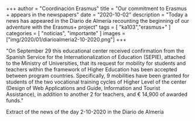 +++
author = "Coordinación Erasmus"
title = "Our commitment to Erasmus + appears in the newspapers"
date = "2020-10-02"
description = "Today a news has appeared in the Diario de Almería recounting the beginning of our adventure with the Erasmus+ project"
tags = [
    "ka103","erasmus+"
]
categories = [
    "noticias", "importante"
]
images  = ["img/2020/01/diarioalmeria2-10-2020.png"]
+++

"On September 29 this educational center received confirmation from the Spanish Service for the Internationalization of Education (SEPIE), attached to the Ministry of Universities, that its request for mobility for students and teachers within the framework of Higher Education has been accepted between program countries. Specifically, 9 mobilities have been granted for students of the two vocational training cycles of Higher Level of the center (Design of Web Applications and Guide, Information and Tourist Assistance), in addition to another 2 for teachers, and € 14,900 of awarded funds."

Extract of the news of the day 2-10-2020 in the Diario de Almería